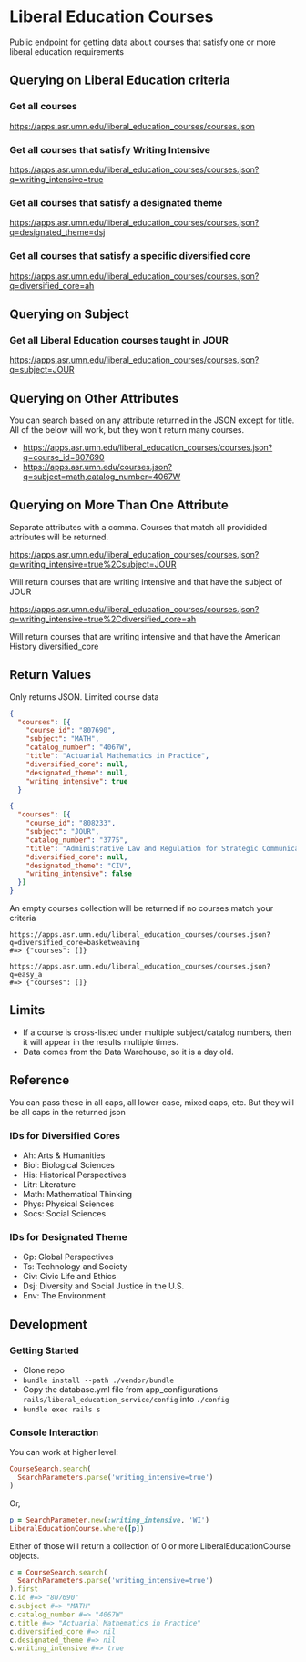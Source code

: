 # Liberal Education Courses

Public endpoint for getting data about courses that satisfy one or more liberal education requirements

## Querying on Liberal Education criteria

### Get all courses

https://apps.asr.umn.edu/liberal_education_courses/courses.json

### Get all courses that satisfy Writing Intensive

https://apps.asr.umn.edu/liberal_education_courses/courses.json?q=writing_intensive=true

### Get all courses that satisfy a designated theme

https://apps.asr.umn.edu/liberal_education_courses/courses.json?q=designated_theme=dsj

### Get all courses that satisfy a specific diversified core

https://apps.asr.umn.edu/liberal_education_courses/courses.json?q=diversified_core=ah

## Querying on Subject

### Get all Liberal Education courses taught in JOUR

https://apps.asr.umn.edu/liberal_education_courses/courses.json?q=subject=JOUR

## Querying on Other Attributes

You can search based on any attribute returned in the JSON except for title. All of the below will work, but they won't return many courses.

- https://apps.asr.umn.edu/liberal_education_courses/courses.json?q=course_id=807690
- https://apps.asr.umn.edu/courses.json?q=subject=math,catalog_number=4067W

## Querying on More Than One Attribute

Separate attributes with a comma. Courses that match all providided attributes will be returned.

https://apps.asr.umn.edu/liberal_education_courses/courses.json?q=writing_intensive=true%2Csubject=JOUR

Will return courses that are writing intensive and that have the subject of JOUR

https://apps.asr.umn.edu/liberal_education_courses/courses.json?q=writing_intensive=true%2Cdiversified_core=ah

Will return courses that are writing intensive and that have the American History diversified_core

## Return Values

Only returns JSON. Limited course data

```json
{
  "courses": [{
    "course_id": "807690",
    "subject": "MATH",
    "catalog_number": "4067W",
    "title": "Actuarial Mathematics in Practice",
    "diversified_core": null,
    "designated_theme": null,
    "writing_intensive": true
  }
```

```json
{
  "courses": [{
    "course_id": "808233",
    "subject": "JOUR",
    "catalog_number": "3775",
    "title": "Administrative Law and Regulation for Strategic Communication",
    "diversified_core": null,
    "designated_theme": "CIV",
    "writing_intensive": false
  }]
}

```

An empty courses collection will be returned if no courses match your criteria

```
https://apps.asr.umn.edu/liberal_education_courses/courses.json?q=diversified_core=basketweaving
#=> {"courses": []}

https://apps.asr.umn.edu/liberal_education_courses/courses.json?q=easy_a
#=> {"courses": []}
```

## Limits

- If a course is cross-listed under multiple subject/catalog numbers, then it will appear in the results multiple times.
- Data comes from the Data Warehouse, so it is a day old.

## Reference

You can pass these in all caps, all lower-case, mixed caps, etc. But they will be all caps in the returned json

### IDs for Diversified Cores


- Ah: Arts & Humanities
- Biol: Biological Sciences
- His: Historical Perspectives
- Litr: Literature
- Math: Mathematical Thinking
- Phys: Physical Sciences
- Socs: Social Sciences

### IDs for Designated Theme

- Gp: Global Perspectives
- Ts: Technology and Society
- Civ: Civic Life and Ethics
- Dsj: Diversity and Social Justice in the U.S.
- Env: The Environment

## Development

### Getting Started

- Clone repo
- `bundle install --path ./vendor/bundle`
- Copy the database.yml file from app_configurations `rails/liberal_education_service/config` into `./config`
- `bundle exec rails s`

### Console Interaction

You can work at higher level:

```ruby
CourseSearch.search(
  SearchParameters.parse('writing_intensive=true')
)
```

Or,

```ruby
p = SearchParameter.new(:writing_intensive, 'WI')
LiberalEducationCourse.where([p])
```

Either of those will return a collection of 0 or more LiberalEducationCourse objects.

```ruby
c = CourseSearch.search(
  SearchParameters.parse('writing_intensive=true')
).first
c.id #=> "807690"
c.subject #=> "MATH"
c.catalog_number #=> "4067W"
c.title #=> "Actuarial Mathematics in Practice"
c.diversified_core #=> nil
c.designated_theme #=> nil
c.writing_intensive #=> true
```
